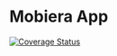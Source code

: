 # Mobiera App

[![Coverage Status](https://coveralls.io/repos/github/Alver23/mobiera-app/badge.svg?branch=feature/dev-tools)](https://coveralls.io/github/Alver23/mobiera-app?branch=feature/dev-tools)
